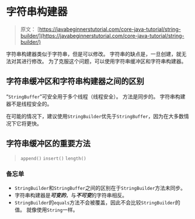 # 字符串构建器

> 原文： [https://javabeginnerstutorial.com/core-java-tutorial/string-builder/](https://javabeginnerstutorial.com/core-java-tutorial/string-builder/)

字符串构建器类似于字符串，但是可以修改。 字符串的缺点是，一旦创建，就无法对其进行修改。 为了克服这个问题，可以使用字符串缓冲区和字符串构建器。

## 字符串缓冲区和字符串构建器之间的区别

“`StringBuffer`”可安全用于多个线程（线程安全）。 方法是同步的。 字符串构建器不是线程安全的。

在可能的情况下，建议使用`StringBuilder`优先于`StringBuffer`，因为在大多数情况下它将更快。

## 字符串缓冲区的重要方法

> `append()`
> `insert()`
> `length()`

### 备忘单

*   `StringBuilder`和`StringBuffer`之间的区别在于`StringBuilder`方法未同步。
*   字符串构建器是***可变的***，与***不可变***的字符串相反。
*   `StringBuilder`的`equals`方法不会被覆盖，因此不会比较`StringBuilder`的值。 就像使用`String`一样。

